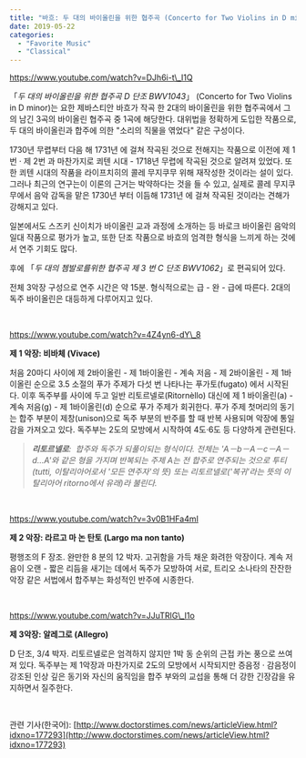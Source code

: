 ```yaml
---
title: "바흐: 두 대의 바이올린을 위한 협주곡 (Concerto for Two Violins in D minor)"
date: 2019-05-22
categories: 
  - "Favorite Music"
  - "Classical"
---
```


https://www.youtube.com/watch?v=DJh6i-t\_I1Q

「_두 대의 바이올린을 위한 협주곡 D 단조 BWV1043_」 (Concerto for Two Violins in D minor)는 요한 제바스티안 바흐가 작곡 한 2대의 바이올린을 위한 협주곡에서 그의 남긴 3곡의 바이올린 협주곡 중 1곡에 해당한다. 대위법을 정확하게 도입한 작품으로, 두 대의 바이올린과 합주에 의한 "소리의 직물을 엮었다" 같은 구성이다.

1730년 무렵부터 다음 해 1731년 에 걸쳐 작곡된 것으로 전해지는 작품으로 이전에 제 1번 · 제 2번 과 마찬가지로 쾨텐 시대 - 1718년 무렵에 작곡된 것으로 알려져 있었다. 또한 쾨텐 시대의 작품을 라이프치히의 콜레 무지쿠무 위해 재작성한 것이라는 설이 있다. 그러나 최근의 연구는이 이론의 근거는 박약하다는 것을 들 수 있고, 실제로 콜레 무지쿠무에서 음악 감독을 맡은 1730년 부터 이듬해 1731년 에 걸쳐 작곡된 것이라는 견해가 강해지고 있다.

일본에서도 스즈키 신이치가 바이올린 교과 과정에 소개하는 등 바로크 바이올린 음악의 일대 작품으로 평가가 높고, 또한 단조 작품으로 바흐의 엄격한 형식을 느끼게 하는 것에서 연주 기회도 많다.

후에 「_두 대의 쳄발로를위한 협주곡 제 3 번 C 단조 BWV1062_」로 편곡되어 있다.

전체 3악장 구성으로 연주 시간은 약 15분. 형식적으로는 급 - 완 - 급에 따른다. 2대의 독주 바이올린은 대등하게 다루어지고 있다.

 

https://www.youtube.com/watch?v=4Z4yn6-dY\_8

**제 1 악장: 비바체 (Vivace)**

처음 20마디 사이에 제 2바이올린 - 제 1바이올린 - 계속 저음 - 제 2바이올린 - 제 1바이올린 순으로 3.5 소절의 푸가 주제가 다섯 번 나타나는 푸가토(fugato) 에서 시작된다. 이후 독주부를 사이에 두고 일반 리토르넬로(Ritornèllo) 대신에 제 1 바이올린(a) - 계속 저음(g) - 제 1바이올린(d) 순으로 푸가 주제가 회귀한다. 푸가 주제 첫머리의 동기는 합주 부분이 제창(unison)으로 독주 부분의 반주를 할 때 반복 사용되며 악장에 통일감을 가져오고 있다. 독주부는 2도의 모방에서 시작하여 4도·6도 등 다양하게 관련된다.

> _**리토르넬로**:  합주와 독주가 되풀이되는 형식이다. 전체는 'A－b－A－c－A－d…A'와 같은 형을 가지며 반복되는 주제 A는 전 합주로 연주되는 것으로 투티(tutti, 이탈리아어로서 '모든 연주자'의 뜻) 또는 리토르넬로('복귀'라는 뜻의 이탈리아어 ritorno에서 유래)라 불린다._

 

https://www.youtube.com/watch?v=3v0B1HFa4mI

**제 2 악장: 라르고 마 논 탄토 (Largo ma non tanto)**

평행조의 F 장조. 완만한 8 분의 12 박자. 고귀함을 가득 채운 화려한 악장이다. 계속 저음이 오랜 - 짧은 리듬을 새기는 데에서 독주가 모방하여 서로, 트리오 소나타의 잔잔한 악장 같은 서법에서 합주부는 화성적인 반주에 시종한다.

 

https://www.youtube.com/watch?v=JJuTRlG\_I1o

**제 3악장: 알레그로 (Allegro)**

D 단조, 3/4 박자. 리토르넬로은 엄격하지 않지만 1박 동 순위의 근접 카논 풍으로 쓰여져 있다. 독주부는 제 1악장과 마찬가지로 2도의 모방에서 시작되지만 증음정 · 감음정이 강조된 인상 깊은 동기와 자신의 움직임을 합주 부와의 교섭을 통해 더 강한 긴장감을 유지하면서 질주한다.

 

관련 기사(한국어): [http://www.doctorstimes.com/news/articleView.html?idxno=177293](http://www.doctorstimes.com/news/articleView.html?idxno=177293)
